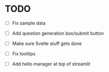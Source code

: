 # TODO

- [ ] Fix sample data

- [ ] Add question generation box/submit button

- [ ] Make sure Svelte stuff gets done

- [ ] Fix tooltips

- [ ] Add hello manager at top of streamlit
